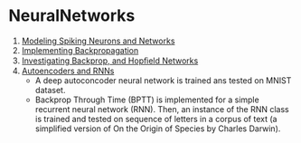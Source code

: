 # NeuralNetworks
1. [Modeling Spiking Neurons and Networks](./A1)
2. [Implementing Backpropagation](./A2)
3. [Investigating Backprop, and Hopﬁeld Networks](./A3)
4. [Autoencoders and RNNs](./A4)
   - A deep autoconcoder neural network is trained ans tested on MNIST dataset.
   - Backprop Through Time (BPTT) is implemented for a simple recurrent neural network (RNN).
     Then, an instance of the RNN class is trained and tested on sequence of letters in a corpus of text (a simplified version of On the Origin of Species by Charles Darwin). 
   
   

